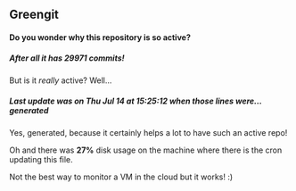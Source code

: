 ## Greengit

#### Do you wonder why this repository is so active?

##### After all it has 29971 commits!

But is it *really* active? Well...

##### Last update was on Thu Jul 14 at 15:25:12 when those lines were... generated

Yes, generated, because it certainly helps a lot to have such an active repo!

Oh and there was **27%** disk usage on the machine
where there is the cron updating this file.

Not the best way to monitor a VM in the cloud but it works! :)
